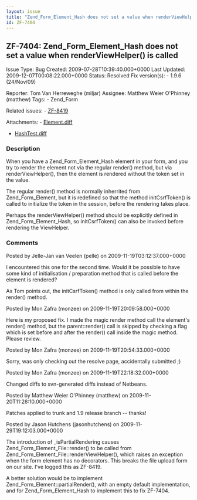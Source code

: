 ```yaml
---
layout: issue
title: "Zend_Form_Element_Hash does not set a value when renderViewHelper() is called"
id: ZF-7404
---
```


ZF-7404: Zend\_Form\_Element\_Hash does not set a value when renderViewHelper() is called
-----------------------------------------------------------------------------------------

 Issue Type: Bug Created: 2009-07-28T10:39:40.000+0000 Last Updated: 2009-12-07T00:08:22.000+0000 Status: Resolved Fix version(s): - 1.9.6 (24/Nov/09)
 
 Reporter:  Tom Van Herreweghe (miljar)  Assignee:  Matthew Weier O'Phinney (matthew)  Tags: - Zend\_Form
 
 Related issues: - [ZF-8419](/issues/browse/ZF-8419)
 
 Attachments: - [Element.diff](/issues/secure/attachment/12396/Element.diff)
- [HashTest.diff](/issues/secure/attachment/12397/HashTest.diff)
 
### Description

When you have a Zend\_Form\_Element\_Hash element in your form, and you try to render the element not via the regular render() method, but via renderViewHelper(), then the element is rendered without the token set in the value.

The regular render() method is normally inherrited from Zend\_Form\_Element, but it is redefined so that the method initCsrfToken() is called to initialize the token in the session, before the rendering takes place.

Perhaps the renderViewHelper() method should be explicitly defined in Zend\_Form\_Element\_Hash, so initCsrfToken() can also be invoked before rendering the ViewHelper.

 

 

### Comments

Posted by Jelle-Jan van Veelen (pelle) on 2009-11-19T03:12:37.000+0000

I encountered this one for the second time. Would it be possible to have some kind of initialisation / preparation method that is called before the element is rendered?

As Tom points out, the initCsrfToken() method is only called from within the render() method.

 

 

Posted by Mon Zafra (monzee) on 2009-11-19T20:09:58.000+0000

Here is my proposed fix. I made the magic render method call the element's render() method, but the parent::render() call is skipped by checking a flag which is set before and after the render() call inside the magic method. Please review.

 

 

Posted by Mon Zafra (monzee) on 2009-11-19T20:54:33.000+0000

Sorry, was only checking out the resolve page, accidentally submitted ;)

 

 

Posted by Mon Zafra (monzee) on 2009-11-19T22:18:32.000+0000

Changed diffs to svn-generated diffs instead of Netbeans.

 

 

Posted by Matthew Weier O'Phinney (matthew) on 2009-11-20T11:28:10.000+0000

Patches applied to trunk and 1.9 release branch -- thanks!

 

 

Posted by Jason Hutchens (jasonhutchens) on 2009-11-29T19:12:03.000+0000

The introduction of \_isPartialRendering causes Zend\_Form\_Element\_File::render() to be called from Zend\_Form\_Element\_File::renderViewHelper(), which raises an exception when the form element has no decorators. This breaks the file upload form on our site. I've logged this as ZF-8419.

A better solution would be to implement Zend\_Form\_Element::partialRender(), with an empty default implementation, and for Zend\_Form\_Element\_Hash to implement this to fix ZF-7404.

 

 